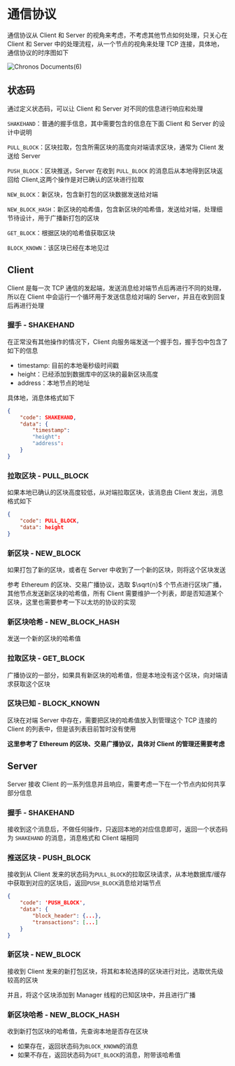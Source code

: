 # 通信协议

通信协议从 Client 和 Server 的视角来考虑，不考虑其他节点如何处理，只关心在 Client 和 Server 中的处理流程，从一个节点的视角来处理 TCP 连接，具体地，通信协议的时序图如下

![Chronos Documents(6)](https://imgs.decision01.com/202212301229790.jpg)

## 状态码

通过定义状态码，可以让 Client 和 Server 对不同的信息进行响应和处理

`SHAKEHAND`：普通的握手信息，其中需要包含的信息在下面 Client 和 Server 的设计中说明

`PULL_BLOCK`：区块拉取，包含所需区块的高度向对端请求区块，通常为 Client 发送给 Server

`PUSH_BLOCK`：区块推送，Server 在收到 `PULL_BLOCK` 的消息后从本地得到区块返回给 Client,这两个操作是对已确认的区块进行拉取

`NEW_BLOCK`：新区块，包含新打包的区块数据发送给对端

`NEW_BLOCK_HASH`：新区块的哈希值，包含新区块的哈希值，发送给对端，处理细节待设计，用于广播新打包的区块

`GET_BLOCK`：根据区块的哈希值获取区块

`BLOCK_KNOWN`：该区块已经在本地见过

## Client

Client 是每一次 TCP 通信的发起端，发送消息给对端节点后再进行不同的处理，所以在 Client 中会运行一个循环用于发送信息给对端的 Server，并且在收到回复后再进行处理

### 握手 - SHAKEHAND

在正常没有其他操作的情况下，Client 向服务端发送一个握手包，握手包中包含了如下的信息

* timestamp: 目前的本地毫秒级时间戳
* height：已经添加到数据库中的区块的最新区块高度
* address：本地节点的地址

具体地，消息体格式如下

```json
{
	"code": SHAKEHAND,
    "data": {
        "timestamp":
        "height":
        "address":
    }
}
```

### 拉取区块 - PULL_BLOCK

如果本地已确认的区块高度较低，从对端拉取区块，该消息由 Client 发出，消息格式如下

```json
{
    "code": PULL_BLOCK,
    "data": height
}
```

### 新区块 - NEW_BLOCK

如果打包了新的区块，或者在 Server 中收到了一个新的区块，则将这个区块发送

参考 Ethereum 的区块、交易广播协议，选取 $\sqrt{n}$ 个节点进行区块广播，其他节点发送新区块的哈希值，所有 Client 需要维护一个列表，即是否知道某个区块，这里也需要参考一下以太坊的协议的实现

### 新区块哈希 - NEW_BLOCK_HASH

发送一个新的区块的哈希值

### 拉取区块 - GET_BLOCK

广播协议的一部分，如果具有新区块的哈希值，但是本地没有这个区块，向对端请求获取这个区块

### 区块已知 - BLOCK_KNOWN

区块在对端 Server 中存在，需要把区块的哈希值放入到管理这个 TCP 连接的 Client 的列表中，但是该列表目前暂时没有使用

**这里参考了 Ethereum 的区块、交易广播协议，具体对 Client 的管理还需要考虑**

## Server

Server 接收 Client 的一系列信息并且响应，需要考虑一下在一个节点内如何共享部分信息

### 握手 - SHAKEHAND

接收到这个消息后，不做任何操作，只返回本地的对应信息即可，返回一个状态码为 `SHAKEHAND` 的消息，消息格式和 Client 端相同

### 推送区块 - PUSH_BLOCK

接收到从 Client 发来的状态码为`PULL_BLOCK`的拉取区块请求，从本地数据库/缓存中获取到对应的区块后，返回`PUSH_BLOCK`消息给对端节点

```json
{
	"code": 'PUSH_BLOCK',
	"data": {
        "block_header": {...},
        "transactions": [...]
    }	
}
```

### 新区块 - NEW_BLOCK

接收到 Client 发来的新打包区块，将其和本轮选择的区块进行对比，选取优先级较高的区块

并且，将这个区块添加到 Manager 线程的已知区块中，并且进行广播

### 新区块哈希 - NEW_BLOCK_HASH

收到新打包区块的哈希值，先查询本地是否存在区块

* 如果存在，返回状态码为`BLOCK_KNOWN`的消息
* 如果不存在，返回状态码为`GET_BLOCK`的消息，附带该哈希值
